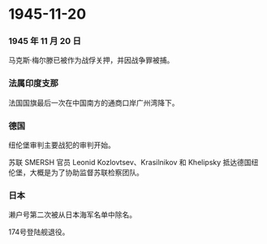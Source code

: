 # 1945-11-20

### 1945 年 11 月 20 日

马克斯·梅尔滕已被作为战俘关押，并因战争罪被捕。

### 法属印度支那

法国国旗最后一次在中国南方的通商口岸广州湾降下。

### 德国

纽伦堡审判主要战犯的审判开始。

苏联 SMERSH 官员 Leonid Kozlovtsev、Krasilnikov 和 Khelipsky
抵达德国纽伦堡，大概是为了协助监督苏联检察团队。

### 日本

濑户号第二次被从日本海军名单中除名。

174号登陆舰退役。